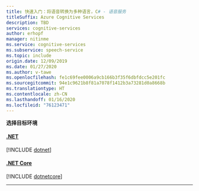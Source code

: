 ```yaml
---
title: 快速入门：将语音转换为多种语言，C# - 语音服务
titleSuffix: Azure Cognitive Services
description: TBD
services: cognitive-services
author: erhopf
manager: nitinme
ms.service: cognitive-services
ms.subservice: speech-service
ms.topic: include
origin.date: 12/09/2019
ms.date: 01/27/2020
ms.author: v-tawe
ms.openlocfilehash: fe1c69fee0006a9cb166b3f35f6dbfdcc5e201fc
ms.sourcegitcommit: 94e1c9621b8f81a7078f1412b3a73281d0a8668b
ms.translationtype: HT
ms.contentlocale: zh-CN
ms.lasthandoff: 01/16/2020
ms.locfileid: "76123471"
---
```

**选择目标环境**

#### <a name="nettabdotnet"></a>[.NET](#tab/dotnet)
[!INCLUDE [dotnet](./dotnet.md)]
#### <a name="net-coretabdotnetcore"></a>[.NET Core](#tab/dotnetcore)
[!INCLUDE [dotnetcore](./dotnetcore.md)]
* * *